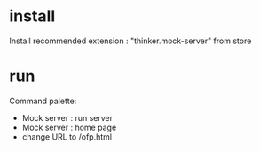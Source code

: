 # install

Install recommended extension : "thinker.mock-server" from store

# run

Command palette:
- Mock server : run server
- Mock server : home page
- change URL to /ofp.html

